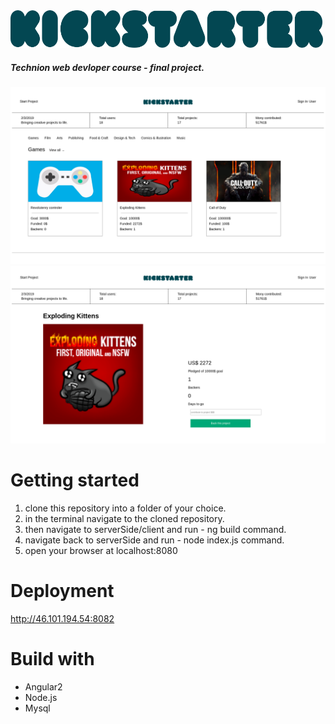 
  <img width="500" height="60" src="https://github.com/anton202/kickStarter/blob/master/client/src/assets/kickstarter-logo.png">
  
##### Technion web devloper course - final project.

![kickStartet](https://github.com/anton202/kickStarter/blob/master/client/src/assets/homePage.png) 
<br>
![projectPage](https://github.com/anton202/kickStarter/blob/master/client/src/assets/projectPage.png)



# Getting started 

1. clone this repository into a folder of your choice.
2. in the terminal navigate to the cloned repository.
3. then navigate to serverSide/client and run - ng build command.
4. navigate back to serverSide and run - node index.js command.
5. open your browser at localhost:8080

# Deployment
http://46.101.194.54:8082

# Build with

* Angular2
* Node.js
* Mysql
